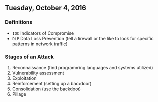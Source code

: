 ## Tuesday, October 4, 2016

### Definitions
- `IOC` Indicators of Compromise
- `DLP` Data Loss Prevention (tell a firewall or the like to look for specific patterns in network traffic)

### Stages of an Attack
1. Reconnaissance (find programming languages and systems utilized)
1. Vulnerability assessment
1. Exploitation
1. Reinforcement (setting up a backdoor)
1. Consolidation (use the backdoor)
1. Pillage
